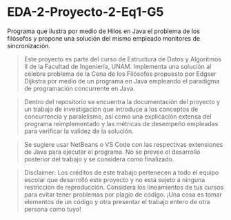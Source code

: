 # EDA-2-Proyecto-2-Eq1-G5
Programa que ilustra por medio de Hilos en Java el problema de los filósofos y propone una solución del mismo empleado monitores de sincronización.

> Este proyecto es parte del curso de Estructura de Datos y Algoritmos II de la Facultad de Ingeniería, UNAM. Implementa una solución al célebre problema de la
  Cena de los Filósofos propuesto por Edgser Dijkstra por medio de un programa en Java empleando el paradigma de programación concurrente en Java.
  
> Dentro del repositorio se encuentra la documentación del proyecto y un trabajo de investigación que introduce a los conceptos de concurrencia y paralelismo, así
  como una explicación extensa del programa reimplementado y las métricas de desempeño empleadas para verificar la validez de la solución.
  
> Se sugiere usar NetBeans o VS Code con las respectivas extensiones de Java para ejecutar el programa. No se prevee el desarrollo posterior del trabajo 
  y se considera como finalizado. 
  
  > Disclaimer: Los créditos de este trabajo pertenecen a todo el equipo escolar que desarrolló este proyecto y no está sujeto a ninguna restricción de reproducción. Considera 
  los lineamientos de tus cursos para evitar tener problemas por plagio de código. ¡Una cosa es tomar elementos de un código y otra presentar el trabajo entero de otra persona 
  como tuyo!
